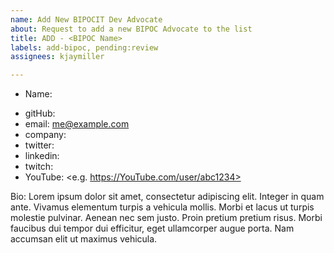 ```yaml
---
name: Add New BIPOCIT Dev Advocate
about: Request to add a new BIPOC Advocate to the list
title: ADD - <BIPOC Name>
labels: add-bipoc, pending:review
assignees: kjaymiller

---
```


<!-- Fill out the information Below -->

<!--Mandatory Fields-->
- Name: <Name>

<!-- Optional (Leave Blank to exclude) -->
- gitHub: <myusername>
- email: <me@example.com>
- company: <Company Inc.>
- twitter: <myusername>
- linkedin: <myusername>
- twitch: <myusername>
- YouTube: <e.g. https://YouTube.com/user/abc1234>

Bio:
Lorem ipsum dolor sit amet, consectetur adipiscing elit. Integer in quam ante. Vivamus elementum turpis a vehicula mollis. Morbi et lacus ut turpis molestie pulvinar. Aenean nec sem justo. Proin pretium pretium risus. Morbi faucibus dui tempor dui efficitur, eget ullamcorper augue porta. Nam accumsan elit ut maximus vehicula.
